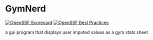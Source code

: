 # GymNerd

[![OpenSSF Scorecard](https://api.scorecard.dev/projects/github.com/{ASNOLEN}/{GymNerd}/badge)](https://scorecard.dev/viewer/?uri=github.com/{ASNOLEN}/{GymNerd})
[![OpenSSF Best Practices](https://www.bestpractices.dev/projects/10277/badge)](https://www.bestpractices.dev/projects/10277)

a gui program that displays user imputed values as a gym stats sheet

